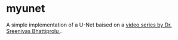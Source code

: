 # myunet

A simple implementation of a U-Net baised on a [video series by
Dr. Sreenivas Bhattiprolu ](https://www.youtube.com/playlist?list=PLZsOBAyNTZwbR08R959iCvYT3qzhxvGOE).